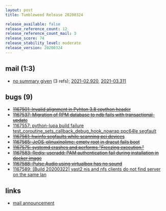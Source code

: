 ```yaml
---
layout: post
title: Tumbleweed Release 20200324

release_available: false
release_reference_count: 12
release_reference_count_mail: 3
release_score: 74
release_stability_level: moderate
release_version: 20200324
---
```


## mail (1:3)

- [no summary given](https://lists.opensuse.org/archives/list/factory@lists.opensuse.org/thread/YME2UZQHE4ZY3EVGZSTI56O7W3ZOQUCH) (3 refs); [2021-02.920](https://lists.opensuse.org/archives/list/factory@lists.opensuse.org/thread/YME2UZQHE4ZY3EVGZSTI56O7W3ZOQUCH), [2021-03.311](https://lists.opensuse.org/archives/list/factory@lists.opensuse.org/thread/YME2UZQHE4ZY3EVGZSTI56O7W3ZOQUCH)

## bugs (9)

<!--more-->

- ~~[1167501: Invalid alignment in Pyhton 3.8 cpython header](https://bugzilla.opensuse.org/show_bug.cgi?id=1167501)~~
- ~~[1167537: Migration of RPM database to ndb fails with transactional-update](https://bugzilla.opensuse.org/show_bug.cgi?id=1167537)~~
- [1167557: python-lupa build failure test_coroutine_sets_callback_debug_hook_nowrap ppc64le segfault](https://bugzilla.opensuse.org/show_bug.cgi?id=1167557)
- ~~[1167561: hwinfo segfaults while scanning pci devices](https://bugzilla.opensuse.org/show_bug.cgi?id=1167561)~~
- ~~[1167565: JeOS-olinuxinolime: empty root in dracut fails boot](https://bugzilla.opensuse.org/show_bug.cgi?id=1167565)~~
- ~~[1167575: systemd crashes and performs "Freezing execution."](https://bugzilla.opensuse.org/show_bug.cgi?id=1167575)~~
- ~~[1167583: Redis: useradd: PAM authentication fail during installation in docker image](https://bugzilla.opensuse.org/show_bug.cgi?id=1167583)~~
- ~~[1167588: Pulse Audio using virtualbox has no sound](https://bugzilla.opensuse.org/show_bug.cgi?id=1167588)~~
- [1167589: \[Build 20200322\] yast2 nis and nfs clients do not find server on the same lan](https://bugzilla.opensuse.org/show_bug.cgi?id=1167589)



## links

- [mail announcement](https://lists.opensuse.org/archives/list/factory@lists.opensuse.org/thread/YME2UZQHE4ZY3EVGZSTI56O7W3ZOQUCH)
